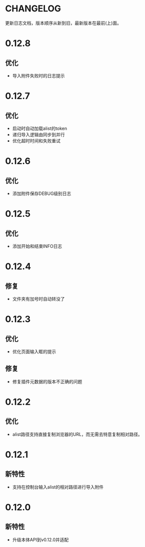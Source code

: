 # CHANGELOG

更新日志文档，版本顺序从新到旧，最新版本在最前(上)面。

# 0.12.8

## 优化

- 导入附件失败时的日志提示

# 0.12.7

## 优化

- 启动时自动加载alist的token
- 递归导入逻辑由同步到并行
- 优化超时时间和失败重试

# 0.12.6

## 优化

- 添加附件保存DEBUG级别日志

# 0.12.5

## 优化

- 添加开始和结束INFO日志

# 0.12.4

## 修复

- 文件夹有加号时自动转没了

# 0.12.3

## 优化

- 优化页面输入眶的提示

## 修复

- 修复插件元数据的版本不正确的问题

# 0.12.2

## 优化

- alist路径支持直接复制浏览器的URL，而无需去特意复制相对路径。

# 0.12.1

## 新特性

- 支持在控制台输入alist的相对路径进行导入附件

# 0.12.0

## 新特性

- 升级本体API到v0.12.0并适配




